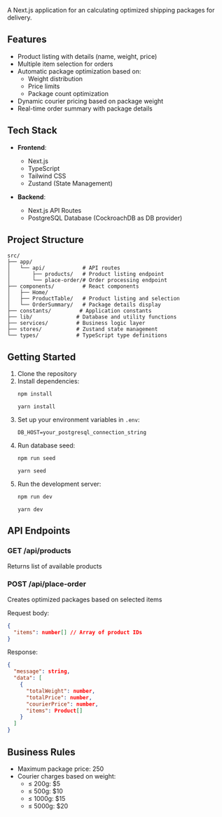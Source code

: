 A Next.js application for an calculating optimized shipping packages for delivery.

## Features
- Product listing with details (name, weight, price)
- Multiple item selection for orders
- Automatic package optimization based on:
  - Weight distribution
  - Price limits
  - Package count optimization
- Dynamic courier pricing based on package weight
- Real-time order summary with package details

## Tech Stack

- **Frontend**:
  - Next.js
  - TypeScript
  - Tailwind CSS
  - Zustand (State Management)

- **Backend**:
  - Next.js API Routes
  - PostgreSQL Database (CockroachDB as DB provider)

## Project Structure

```
src/
├── app/
│   └── api/            # API routes
│       ├── products/   # Product listing endpoint
│       └── place-order/# Order processing endpoint
├── components/         # React components
│   ├── Home/
│   ├── ProductTable/   # Product listing and selection
│   └── OrderSummary/   # Package details display
├── constants/         # Application constants
├── lib/              # Database and utility functions
├── services/         # Business logic layer
├── stores/           # Zustand state management
└── types/            # TypeScript type definitions
```

## Getting Started
1. Clone the repository
2. Install dependencies:
   ```bash
   npm install
   ```
   ```
   yarn install
   ```
3. Set up your environment variables in `.env`:
   ```
   DB_HOST=your_postgresql_connection_string
   ```
4. Run database seed:
   ```bash
   npm run seed
   ```
   ```
   yarn seed
   ```
5. Run the development server:
   ```bash
   npm run dev
   ```
   ```
   yarn dev
   ```

## API Endpoints

### GET /api/products
Returns list of available products

### POST /api/place-order
Creates optimized packages based on selected items

Request body:
```json
{
  "items": number[] // Array of product IDs
}
```

Response:
```json
{
  "message": string,
  "data": [
    {
      "totalWeight": number,
      "totalPrice": number,
      "courierPrice": number,
      "items": Product[]
    }
  ]
}
```

## Business Rules
- Maximum package price: 250
- Courier charges based on weight:
  - ≤ 200g: $5
  - ≤ 500g: $10
  - ≤ 1000g: $15
  - ≤ 5000g: $20